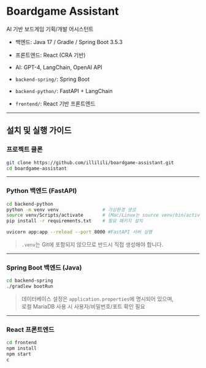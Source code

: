 # Boardgame Assistant

AI 기반 보드게임 기획/개발 어시스턴트 
- 백엔드: Java 17 / Gradle / Spring Boot 3.5.3
- 프론트엔드: React (CRA 기반)
- AI: GPT-4, LangChain, OpenAI API

- `backend-spring/`: Spring Boot 
- `backend-python/`: FastAPI + LangChain
- `frontend/`: React 기반 프론트엔드

---

## 설치 및 실행 가이드

### 프로젝트 클론

```bash
git clone https://github.com/illilili/boardgame-assistant.git
cd boardgame-assistant
```

---

### Python 백엔드 (FastAPI)

```bash
cd backend-python
python -m venv venv                # 가상환경 생성
source venv/Scripts/activate       # (Mac/Linux는 source venv/bin/activate)
pip install -r requirements.txt    # 필요 패키지 설치

uvicorn app:app --reload --port 8000 #FastAPI 서버 실행
```

> `.venv`는 Git에 포함되지 않으므로 반드시 직접 생성해야 합니다.

---

### Spring Boot 백엔드 (Java)

```bash
cd backend-spring
./gradlew bootRun
```

> 데이터베이스 설정은 `application.properties`에 명시되어 있으며,  
> 로컬 MariaDB 사용 시 사용자/비밀번호/포트 확인 필요

---

### React 프론트엔드

```bash
cd frontend
npm install
npm start
c
```

